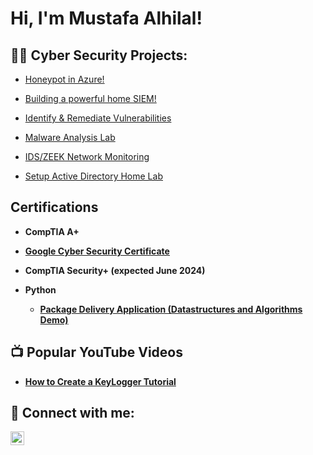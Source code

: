 <h1>Hi, I'm Mustafa Alhilal! </h1>

<h2>👨‍💻 Cyber Security Projects:</h2>

  - [Honeypot in Azure!](https://github.com/MustafaCybertests/HONEYPOT-LAB)
    
  - [Building a powerful home SIEM!](https://github.com/MustafaCybertests/SIEMLAB)
    
  - [Identify & Remediate Vulnerabilities](https://github.com/MustafaCybertests/Identify-Remediate-Vulnerabilities-Lab)
    
  - [Malware Analysis Lab](https://github.com/MustafaCybertests/Malware-Analysis-Lab)
    
  - [IDS/ZEEK Network Monitoring](https://github.com/MustafaCybertests/IDS-ZEEK-Network-Monitoring)

  - [Setup Active Directory Home Lab](https://github.com/MustafaCybertests/ActiveDirectoryLab)

  

<h2> Certifications</h2>

- <b>CompTIA A+</b>

- <b> [Google Cyber Security Certificate](https://imgur.com/02Fnugc)<br/>



- <b>CompTIA Security+ (expected June 2024)</b>

- <b>Python</b>
  - [Package Delivery Application (Datastructures and Algorithms Demo)](https://github.com/joshmadakor1/Package-Delivery-Pathfinding-Algorithm)

<h2>📺 Popular YouTube Videos</h2>

- [How to Create a KeyLogger Tutorial](https://www.youtube.com/watch?v=N-L9hklSlNk)

<h2> 🤳 Connect with me:</h2>

[<img align="left" alt="MustafaAlhilal | LinkedIn" width="22px" src="https://cdn.jsdelivr.net/npm/simple-icons@v3/icons/linkedin.svg" />][linkedin]


[linkedin]:https://www.linkedin.com/in/mustafa-alhilal-816059230/




